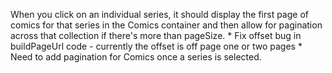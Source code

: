 When you click on an individual series, it should display the first page of comics for that series in the Comics container and then allow for pagination across that collection if there's more than pageSize.
    * Fix offset bug in buildPageUrl code - currently the offset is off page one or two pages
    * Need to add pagination for Comics once a series is selected.